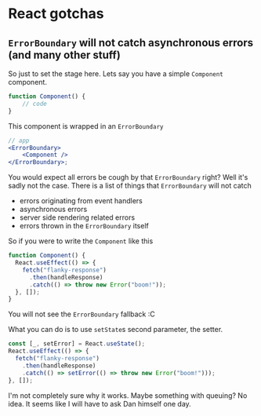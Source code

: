 # React gotchas

## `ErrorBoundary` will not catch asynchronous errors (and many other stuff)

So just to set the stage here. Lets say you have a simple `Component` component.

```jsx
function Component() {
    // code
}
```

This component is wrapped in an `ErrorBoundary`

```jsx
// app
<ErrorBoundary>
    <Component />
</ErrorBoundary>;
```

You would expect all errors be cough by that `ErrorBoundary` right? Well it's sadly not the case.
There is a list of things that `ErrorBoundary` will not catch

- errors originating from event handlers
- asynchronous errors
- server side rendering related errors
- errors thrown in the `ErrorBoundary` itself

So if you were to write the `Component` like this

```jsx
function Component() {
  React.useEffect(() => {
    fetch("flanky-response")
      .then(handleResponse)
      .catch(() => throw new Error("boom!"));
  }, []);
}
```

You will not see the `ErrorBoundary` fallback :C

What you can do is to use `setState`s second parameter, the setter.

```jsx
const [_, setError] = React.useState();
React.useEffect(() => {
  fetch("flanky-response")
    .then(handleResponse)
    .catch(() => setError(() => throw new Error("boom!")));
}, []);
```

I'm not completely sure why it works. Maybe something with queuing? No idea. It seems like I will have to ask Dan himself one day.
